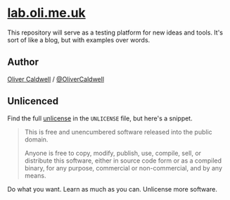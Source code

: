 # [lab.oli.me.uk][lab]

This repository will serve as a testing platform for new ideas and tools. It's sort of like a blog, but with examples over words.

## Author

[Oliver Caldwell][] / [@OliverCaldwell][]

## Unlicenced

Find the full [unlicense][] in the `UNLICENSE` file, but here's a snippet.

>This is free and unencumbered software released into the public domain.
>
>Anyone is free to copy, modify, publish, use, compile, sell, or distribute this software, either in source code form or as a compiled binary, for any purpose, commercial or non-commercial, and by any means.

Do what you want. Learn as much as you can. Unlicense more software.

[lab]: lab.oli.me.uk
[unlicense]: http://unlicense.org/
[Oliver Caldwell]: http://oli.me.uk/
[@OliverCaldwell]: https://twitter.com/OliverCaldwell
